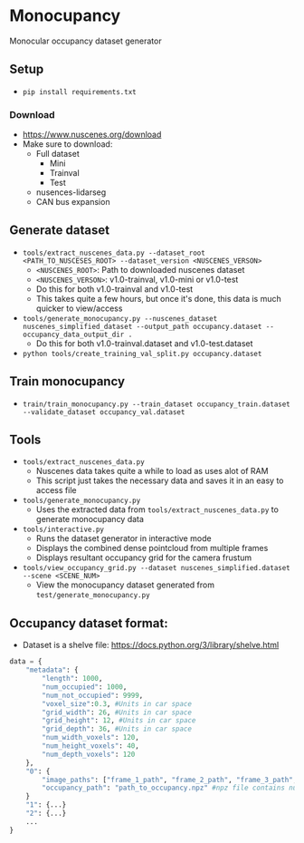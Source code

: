 # Monocupancy
Monocular occupancy dataset generator

## Setup
* `pip install requirements.txt`

### Download
* https://www.nuscenes.org/download  
* Make sure to download:
    * Full dataset
        * Mini
        * Trainval
        * Test
    * nusences-lidarseg
    * CAN bus expansion

## Generate dataset
* `tools/extract_nuscenes_data.py --dataset_root <PATH_TO_NUSCESES_ROOT> --dataset_version <NUSCENES_VERSON>`
    * `<NUSCENES_ROOT>`: Path to downloaded nuscenes dataset
    * `<NUSCENES_VERSON>`: v1.0-trainval, v1.0-mini or v1.0-test
    * Do this for both v1.0-trainval and v1.0-test
    * This takes quite a few hours, but once it's done, this data is much quicker to view/access
* `tools/generate_monocupancy.py --nuscenes_dataset nuscenes_simplified_dataset --output_path occupancy.dataset --occupancy_data_output_dir .`
    * Do this for both v1.0-trainval.dataset and v1.0-test.dataset
* `python tools/create_training_val_split.py occupancy.dataset`

## Train monocupancy
* `train/train_monocupancy.py --train_dataset occupancy_train.dataset --validate_dataset occupancy_val.dataset`

## Tools
* `tools/extract_nuscenes_data.py`
    * Nuscenes data takes quite a while to load as uses alot of RAM
    * This script just takes the necessary data and saves it in an easy to access file
* `tools/generate_monocupancy.py`
    * Uses the extracted data from `tools/extract_nuscenes_data.py` to generate monocupancy data
* `tools/interactive.py`
    * Runs the dataset generator in interactive mode
    * Displays the combined dense pointcloud from multiple frames
    * Displays resultant occupancy grid for the camera frustum
* `tools/view_occupancy_grid.py --dataset nuscenes_simplified.dataset --scene <SCENE_NUM>`
    * View the monocupancy dataset generated from `test/generate_monocupancy.py`

## Occupancy dataset format:
* Dataset is a shelve file: https://docs.python.org/3/library/shelve.html
```python
data = {
    "metadata": {
        "length": 1000,
        "num_occupied": 1000,
        "num_not_occupied": 9999,
        "voxel_size":0.3, #Units in car space
        "grid_width": 26, #Units in car space
        "grid_height": 12, #Units in car space
        "grid_depth": 36, #Units in car space
        "num_width_voxels": 120,
        "num_height_voxels": 40,
        "num_depth_voxels": 120
    },
    "0": {
        "image_paths": ["frame_1_path", "frame_2_path", "frame_3_path", "frame_4_path"],
        "occupancy_path": "path_to_occupancy.npz" #npz file contains numpy arrays for occupancy, colours and labels
    }
    "1": {...}
    "2": {...}
    ...
}
```